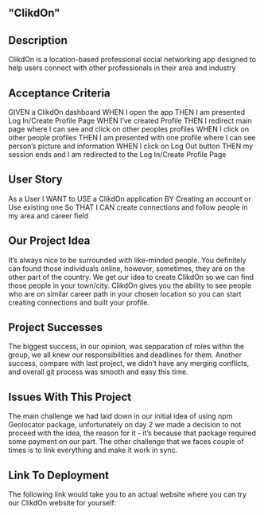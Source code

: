 ## "ClikdOn"

## Description
ClikdOn is a location-based professional social networking app designed to help users connect with other professionals in their area and industry

## Acceptance Criteria
GIVEN a ClikdOn dashboard
WHEN I open the app
THEN I am presented Log In/Create Profile Page
WHEN I’ve created Profile
THEN I redirect main page where I can see and click on other peoples profiles
WHEN I click on other people profiles
THEN I am presented with one profile where I can see person’s picture and information
WHEN I click on Log Out button
THEN my session ends and I am redirected to the Log In/Create Profile Page

## User Story
As a User
I WANT to USE a ClikdOn application
BY Creating an account or Use existing one
So THAT I CAN create connections and follow  people in my area and career field

## Our Project Idea
It’s always nice to be surrounded with like-minded people. You definitely can found those individuals online, however, sometimes, they are on the other part of the country. We get our idea to create ClikdOn so we can find those people in your town/city. 
ClikdOn gives you the ability to see people who are on similar career path in your chosen location so you can start creating connections and built your profile.

## Project Successes
The biggest success, in our opinion, was sepparation of roles within the group, we all knew our responsibilities and deadlines for them. 
Another success, compare with last project, we didn’t have any merging conflicts, and overall git process was smooth and easy this time.

## Issues With This Project
The main challenge we had laid down in our initial idea of using npm Geolocator package, unfortunately on day 2 we made a decision to not proceed with the idea, the reason for it - it’s  because that package required some payment on our part. The other challenge that we faces couple of times is to link everything and make it work in sync.

## Link To Deployment
The following link would take you to an actual website where you can try our ClikdOn website for yourself: